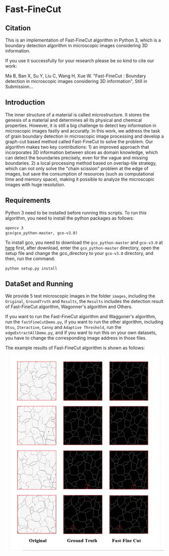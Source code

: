 # Fast-FineCut
## Citation
This is an implementation of Fast-FineCut algorithm in Python 3, which is a boundary detection algorithm in microscopic images considering 3D information. 

If you use it successfully for your research please be so kind to cite our work:

Ma B, Ban X, Su Y, Liu C, Wang H, Xue W. "Fast-FineCut : Boundary detection in microscopic images considering 3D information", Still in Submission...

## Introduction
The inner structure of a material is called microstructure. It stores the genesis of a material and determines all its physical and chemical properties. However, it is still a big challenge to detect key information in microscopic images fastly
and accuratly. In this work, we address the task of grain boundary detection in microscopic image processing and develop a graph-cut based method called Fast-FineCut to solve the problem. Our algorithm makes two key contributions: 1) an improved approach that incorporates 3D information between slices as domain knowledge, which can detect the boundaries precisely, even for the vague and missing boundaries. 2) a local processing method based on overlap-tile strategy, which can not only solve the "chain scission" problem at the edge of images, but save the consumption of resources (such as computational time and memory space), making it possible to analyze the microscopic images with huge resolution.


## Requirements
Python 3 need to be installed before running this scripts.
To run this algorithm, you need to install the python packages as follows:

    opencv 3
    gco(gco_python-master, gco-v3.0)

To install gco, you need to download the `gco_python-master` and `gco-v3.0` at [here](https://github.com/clovermini/Fast-FineCut/releases/tag/v1.0) first, after download, enter the  `gco_python-master` directory, open the setup file and change the gco_directory to your `gco-v3.0` directory, and then, run the command:

    python setup.py install

## DataSet and Running
We provide 5 test microscopic images in the folder `images`, including the `Original`, `GroundTruth` and `Results`, the `Results` includes the detection result of Fast-FineCut algorithm, Wagonner's algorithm and Others. 

If you want to run the Fast-FineCut algorithm and Waggoner's algorithm, run the `fastFineCutDemo.py`, if you want to run the other algorithm, including `Otsu`, `Iteractive`, `Canny` and `Adaptive Threshold`, run the `edgeExtractAllDemo.py`, and if you want to run this on your own datasets, you have to change the corresponding image address in those files.

The example results of Fast-FineCut algorithm is shown as follows: 

<p align = "center">
<img src="https://raw.githubusercontent.com/clovermini/MarkdownPhotos/master/005.png">
</p>
